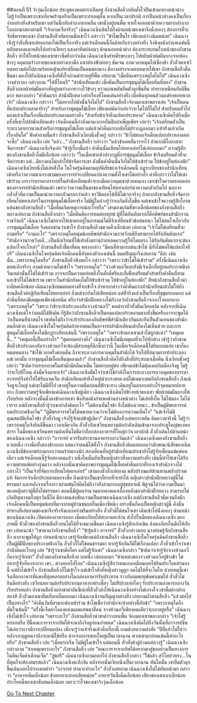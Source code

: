 ##ตอนที่ 51 ว้าวุ่นเล็กน้อย
ประตูของหอตำราเปิดอยู่ ถังซานสือลิ่วกลับตั้งใจปีนเข้ามาทางหน้าต่าง ไม่รู้ว่าเป็นเพราะเขาเกียจคร้านหรือเป็นเพราะสาเหตุอื่น หากเป็นเวลาปรกติ การปีนหน้าต่างคงเป็นเรื่องง่ายอย่างยิ่งสำหรับเขา แต่วันนี้กลับลำบากยากเย็น เขานั่งอยู่บนพื้น หายใจออกมาด้วยความยากลำบาก ไอออกมาสองสามที
“เจ้าบาดเจ็บจริงๆ” เฉินฉางเซิงเดินไปถึงด้านหน้าของเขาจึงนั่งยองๆ ต้องการที่จะจับชีพจรของเขา
ถังซานสือลิ่วทัดทานมือเขาไว้ กล่าวว่า “ข้าไม่เป็นไร เพียงแค่ง่วงนิดหน่อย”
เฉินฉางเซิงรู้ว่าสิ่งที่เขาเอ่ยออกมาไม่เป็นเรื่องจริง แต่เจ้าเด็กคนนี้ก็คล้ายกับง่วงอย่างยิ่ง จึงพิงผนังกำแพงเช่นนี้ หลับตาลงและหลับไปอย่างเงียบๆ
แสงอาทิตย์อ่อนๆ ด้านนอกหน้าต่าง ส่องกระทบบนใบหน้าของถังซานสือลิ่ว ทำให้ใบหน้าของเขาขาวซีดยิ่งกว่าเดิม
เฉินฉางเซิงส่ายศีรษะเบาๆ ไปหยิบผ้าห่มผืนบางจากห้องข้างๆ คลุมบนร่างกายของเขาอย่างเบามือ
แสงท้องฟ้าค่อยๆ ชัดเจน กาลเวลาหมุนไปเชื่องช้า ลั่วลั่วพาเซวียนหยวนผ้อไปสวนร้อยหญ้าแปรเปลี่ยนเป็นคนของนาง มีบางอย่างจะมอบหมายให้เขา
ถังซานสือลิ่วตื่นขึ้นมา มองไปยังเฉินฉางเซิงที่ตั้งใจอ่านตำราอยู่ที่พื้น เอ่ยถาม “เมื่อคืนเพราะเหตุใดไม่ไป”
เฉินฉางเซิงวางตำราลง กล่าวถาม “ไปที่ไหนรึ”
“สำนักเทียนเต้า เมื่อคืนเป็นการชุมนุมไม้เลื้อยคืนที่สอง”
ถังซานสือลิ่วถลกผ้าห่มผืนบางที่อยู่บนร่างกายวางไว้ข้างๆ หาวนอนพลันยืดตัวลุกขึ้นยืน ท่าทางเหมือนกับดีขึ้นมาก พลางกล่าว “ค่ำคืนแรก สำนักฝึกหลวงทำเรื่องที่โดดเด่นอย่างยิ่ง เมื่อคืนทุกคนล้วนแต่รอคอยพวกเจ้า”
เฉินฉางเซิง กล่าวว่า “ไม่อยากไปดังนั้นจึงไม่ไป”
ถังซานสือลิ่วจ้องมองเขาพลางเอ่ย “เจ้าเป็นคนที่แปลกประหลาดจริงๆ”
สำหรับการชุมนุมไม้เลื้อย เพียงแค่คิดว่าเอ่ยว่าจะไม่ไปก็ไม่ไป สำหรับคนทั่วไปมองแล้วเป็นเรื่องที่แปลกประหลาดอย่างยิ่ง
“สำหรับข้าเจ้ายิ่งแปลกประหลาด”
เฉินฉางเซิงคิดไปถึงเมื่อครั้งที่เขาไปสำนักเทียนเต้า เจ้าเด็กคนนี้กำลังมานะบากบั่นฝึกบำเพ็ญเพียร เอ่ยว่า “เจ้าเตรียมตัวเป็นระยะเวลายาวนานสำหรับการชุมนุมไม้เลื้อย แต่แล้วค่ำคืนแรกกลับไม่ปรากฏออกมา แท้จริงแล้วเกิดเรื่องอันใด”
ฟังคำถามนี้แล้ว ถังซานสือลิ่วเงียบนิ่งชั่วครู่ กล่าวว่า “ข้าไม่ชอบเจ้าเด็กแปลกประหลาดหอจงซื่อ”
เฉินฉางเซิง เอ่ย “แล้ว...”
ถังซานสือลิ่ว กล่าวว่า “แล้วข้าเคยลั่นวาจาไว้ ถ้าหากมีโอกาสจะจัดการเขา”
เฉินฉางเซิงจึงเอ่ย “ข้ารู้เรื่องนี้แล้ว ค่ำคืนนั้นเทียนไห่หยาเอ๋อร์ได้เอ่ยออกมา”
ความรู้สึกของถังซานสือลิ่วไม่ดีเล็กน้อย กล่าวว่า “ในเมื่อเขากล้าปรากฏที่การชุมนุมไม้เลื้อย ข้าจึงเตรียมตัวที่จะจัดการเขา แต่...มีบางคนไม่กล้าให้ข้าจัดการเขา ดังนั้นค่ำคืนนั้นจึงไม่ให้ข้าเข้าร่วม ให้ข้าอยู่ในห้องพัก”
เฉินฉางเซิงเงียบนิ่งไม่เอ่ยสิ่งใด ในใจครุ่นคิดตามอุปนิสัยของเจ้าเด็กคนนี้ กฎระเบียบของสำนักเทียนเต้าหรือว่าความน่าเกรงขามของอาจารย์จะเปลี่ยนแปลงความตั้งใจเขาได้อย่างไร คำที่กล่าวว่าไม่ให้เขาเข้าร่วม เกรงว่าบรรดาอาจารย์ในสำนักเทียนเต้าจะลงมือควบคุมเขาด้วยตนเอง
เขาเข้าใจความรอบคอบของอาจารย์สำนักเทียนเต้า เพราะว่าความเป็นมาของเทียนไห่หยาเอ๋อร์น่าหวาดกลัวเกินไป นอกจากลั่วลั่วที่ความเป็นมาน่าหวาดกลัวมากกว่าแล้ว หาวิธีตอบโต้ที่ดีไม่เจอจริงๆ ถ้าหากถังซานสือลิ่วจัดการเทียนไห่หยาเอ๋อร์ในการชุมนุมไม้เลื้อยจริง ไม่มีผู้ใดล่วงรู้ว่าจะเกิดสิ่งใดขึ้น
แต่เขาเข้าใจความรู้สึกโกรธแค้นของถังซานสือลิ่ว
“เมื่อคืนเกิดเหตุการณ์อะไรหรือ” เขามองแก้มที่ขาวเล็กน้อยของถังซานสือลิ่ว พลางเอ่ยถาม
ถังซานสือลิ่วกล่าว “เมื่อคืนคือการทดสอบยุทธ์ ผู้ที่ได้อันดับแรกก็คือศิษย์ของสำนักจวนราชวังหลี”
เฉินฉางเซิงไม่อยากให้เขาตกอยู่ในอารมณ์ไม่ดีจึงเปลี่ยนหัวข้อสนทนา ไม่ได้สนใจเกี่ยวกับการชุมนุมไม้เลื้อย จึงตอบขานว่าเข้าใจ
ถังซานสือลิ่วขมวดคิ้วเล็กน้อย เอ่ยถาม “เจ้าไม่ได้เตรียมที่จะถามหรือ”
“ถามอะไร”
“เพราะเหตุใดหนุ่มน้อยศิษย์สำนักจวนราชวังหลีถึงสามารถได้รับอันดับแรก”
“สำนักจวนราชวังหลี...เป็นนักเรียนที่ใต้เท้าสังฆราชถ่ายทอดความรู้ให้โดยตรง ได้รับอันดับแรกจะต้องแปลกใจอะไรเล่า”
ถังซานสือลิ่วชี้มาที่ตน พลางกล่าว “มีคนที่สามารถชนะข้าได้ นี่ยังไม่พอให้แปลกใจอีกรึ”
เฉินฉางเซิงในใจครุ่นคิดเจ้าเด็กคนนี้ยังหลงตัวเองเช่นนี้ หมดปัญญาจึงเอ่ยถาม “ดีล่ะ เช่นนั้น...เพราะเหตุใดหรือ”
ถังซานสือลิ่วพึงพอใจ กล่าวว่า “เพราะว่าข้าไม่ได้เข้าร่วม”
ครั้งนี้เฉินฉางเซิงตกตะลึงจริงๆ ถามด้วยความไม่เข้าใจ “เพราะเหตุใด”
“จวงห้วนอวี่และยังมีเจ้าเด็กที่อยู่บนประกาศชิงอวิ๋นเหล่านั้นก็ไม่ได้เข้าร่วม อาจจะเป็นความเย่อหยิ่งในศักดิ์ศรีและก็เพื่อเตรียมตัวสำหรับค่ำคืนที่สาม และข้าก็ไม่ได้เข้าร่วม เพราะในสำนักยังคงไม่ให้ข้าเข้าร่วม ให้ข้าอยู่ในห้องพัก”
สีหน้าถังซานสือลิ่วน่าเกลียดเล็กน้อย
เฉินฉางเซิงหมดหนทางที่จะเข้าใจ ถ้าหากกล่าวว่าค่ำคืนแรกสำนักเทียนเต้าไม่ให้ถังซานสือลิ่วต่อสู้กับเทียนไห่หยาเอ๋อร์ ถึงแม้จะเกินไปเสียหน่อย แต่ที่จริงแล้วเป็นเรื่องที่สุขุมรอบคอบ แต่ค่ำคืนที่สองมีเหตุผลเพียงน้อยนิด หรือว่าสำนักฝึกหลวงไม่กังวลว่าถังซานสือลิ่วจะเอาใจออกหาก
“เพราะเหตุใด”
“เพราะว่าข้าจะท้าประลองกับจวงห้วนอวี่”
หอตำราทั่วทั้งผืนเงียบสงัด
หลังจากที่เฉินฉางเซิงแน่ใจว่าตนมิได้ฟังผิด ก็รู้สึกว่าถังซานสือลิ่วเป็นคนแปลกประหลาดมากยิ่งขึ้นหรืออาจจะพูดได้ว่าเป็นคนที่น่าสนใจ
เขาคิดไม่ถึงว่าจะท้าประลองกับศิษย์พี่สำนักเดียวกันและยังเป็นตัวแทนของสำนักตนอีกด้วย
เฉินฉางเซิงในใจครุ่นคิดถ้าหากตนเป็นอาจารย์สำนักเทียนเต้าก็คงไม่เห็นด้วย
และการชุมนุมไม้เลื้อยก็คงไม่มีกฎระเบียบเช่นนี้
“เพราะเหตุใด”
“เพราะข้ามองเขาแล้วไม่ถูกชะตา”
“เหตุผลนี้...”
“เหตุผลนี้เป็นอย่างไร”
“สุดยอดอย่างยิ่ง”
เฉินฉางเซิงไม่มีเหตุผลที่จะไปหักล้าง เข้ารู้ว่าถังซานสือลิ่วท้าประลองกับจวงห้วนอวี่จะต้องมีสาเหตุที่ลึกซึ้งกว่านี้ ในเมื่อเจ้าเด็กคนนี้ไม่ยินยอมเอ่ย เขาก็คงหมดหนทาง
“ข้าใช้เวลาครึ่งค่อนคืน ถึงจะทะลวงการควบคุมในสำนักได้ รีบไปที่สนามการท้าประลอง แต่เวลานั้น การชุมนุมไม้เลื้อยสิ้นสุดลงแล้ว”
ถังซานสือลิ่วคิดไปถึงสิ่งที่ประสบมาเมื่อคืน นิ่งเงียบชั่วครู่ เอ่ยว่า “ข้าคิดว่าบรรยากาศในสำนักมีกลิ่นเหม็น ไม่อยากอยู่ต่อ เพียงแค่ข้าไม่คุ้นเคยกับเมืองจิงตู ไม่รู้ว่าจะไปที่ไหน ดังนั้นจึงมาหาเจ้า”
เฉินฉางเซิงมั่นใจว่าเขาใช้กำลังในการทะลวงการควบคุมของบรรดาอาจารย์จึงทำให้ได้รับบาดเจ็บ
สำนักเทียนเต้ายิ่งใหญ่น่าเกรงขาม แต่ไม่เหมาะสมกับถังซานสือลิ่ว
ถึงแม้จิงตูจะใหญ่ แต่เขาไม่มีที่ไป
เขาอยู่ในความมืดก่อนที่ฟ้าจะสาง เดินอยู่ในตรอกอย่างไร้จุดหมายปลายทาง ถึงพบว่าตนรู้จักเพียงแค่เฉินฉางเซิงผู้เดียว
เฉินฉางเซิงเดินไปข้างหน้าของเขา พับผ้าห่มผืนบางให้เรียบร้อย หลังจางนั้นนั่งลงข้างกายเขา พิงกับผนังกำแพงด้านล่างหน้าต่าง ไม่เอ่ยสิ่งใด
ไม่ได้มอง ไม่ได้เจรจา แต่ถังซานสือลิ่วรู้ว่าเขากำลังคิดอะไร
“ไม่ต้องเห็นใจข้า ยิ่งไม่ต้องเวทนา...ข้าเป็นผู้มีพรสวรรค์บนประกาศชิงอวิ๋น”
“ผู้มีพรสวรรค์ไม่ได้หมายความว่าจะไม่ต้องการความเห็นใจ”
“แต่เจ้าไม่มีคุณสมบัติเห็นใจข้า ทั่วทั้งจิงตู เจ้าก็รู้จักแต่ข้าผู้เดียว”
ถังซานสือลิ่วเอ่ยเยาะหยัน คิดความจริงนี้ ไม่รู้ว่าเพราะเหตุใดจึงยินดีขึ้นมา
เวลาเดียวกัน ลั่วลั่วกับเซวียนหยวนผ้อกำลังเดินเข้ามาจากประตูใหญ่ของหอตำรา
ในมือของเซวียนหยวนผ้อเห็นได้ชัดว่าถือกล่องอาหารที่ใหญ่กว่าเวลาปกติ
ลั่วลั่วเดินไปด้านหน้าของเฉินฉางเซิง กล่าวว่า “อาจารย์ ควรรับประทานอาหารกลางวันแล้ว”
เฉินฉางเซิงมองถังซานสือลิ่วแวบหนึ่ง กางมือทั้งสองข้างออก แสดงว่าตนมิได้ตั้งใจ
ถังซานสือลิ่วคิดมาตลอดว่าลักษณะนิสัยของเฉินฉางเซิงมีข้อบกพร่องมากกว่าตนร้ายแรงนัก สองเดือนที่อยู่สำนักเทียนเต้าเขายังไม่รู้จักเพื่อนแม้แต่คนเดียว แต่เจ้าเด็กคนนี้รู้จักสองคนแล้ว หนึ่งในนั้นยังเป็นหญิงสาวที่งดงามอย่างยิ่ง เช่นนี้ทำให้เขาได้รับความพ่ายแพ้อย่างรุนแรง
หลังจากนั้นเขาคิดภาพการชุมนุมไม้เลื้อยค่ำคืนแรกที่รองเจ้าสำนักจวงได้กล่าวไว้
“เป็นเจ้าที่จัดการเทียนไห่หยาเอ๋อร์” เขามองลั่วลั่วเอ่ยถาม
พลังปราณแท้ต้านทานพลังปราณแท้ จัดการเจ้าเด็กประหลาดหอจงซื่อ ถึงแม้จะเป็นเขาก็ยากที่จะทำได้ หญิงสาวสำนักฝึกหลวงผู้นี้ไม่ธรรมดา และหลังจากเรื่องราวผ่านพ้นไปคิดไม่ถึงว่ายังสามารถอยู่สุขสบายดี พิสูจน์ได้ว่าความเป็นมาของหญิงสาวผู้นี้ยิ่งไม่ธรรมดา
ตอนนี้มีผู้คนจำนวนมากคาดเดาเบื้องหลังของสำนักฝึกหลวง สามารถไม่เกิดปัญหาจนถึงทุกวันนี้ได้ มีบางคนสงสัยความเป็นมาของเฉินฉางเซิง แต่ถังซานสือลิ่วชัดเจนยิ่งนัก เจ้าเด็กคนนี้เป็นหนุ่มน้อยที่มาจากหมู่บ้านชนบทในเมืองซีหนิง อย่างนั้นก็คงเป็นหญิงสาวผู้นี้
ดังนั้นท่าทางที่เอ่ยถามของเขาจึงจริงจังและเคร่งขรึมอย่างยิ่ง
ลั่วลั่วมิได้สนใจเขา เดินเข้าไปนั่งยองๆ ด้านหน้าของเฉินฉางเซิง เปิดกล่องอาหารออก เช็ดตะเกียบให้สะอาดสะอ้าน ส่งไปในมือของเฉินฉางเซิง
มองภาพนี้ หัวคิ้วของถังซานสือลิ่วทนไม่ได้ที่จะขมวดขึ้นมา
เฉินฉางเซิงรู้สึกเก้อเขิน ส่งตะเกียบในมือให้กับเขา เอ่ยแนะนำ “เขานามว่าถังซานสือลิ่ว”
“ข้ารู้แล้ว อาจารย์” ลั่วลั่วกล่าวตอบ
นางย่อมรู้จักถังซานสือลิ่ว หากจะพูดให้ถูก ก่อนหน้านาง เขารู้จักเพียงแค่ถังซานสือลิ่ว
เฉินฉางเซิงในใจครุ่นคิดถังซานสือลิ่วเป็นผู้มีฝีมือของประกาศชิงอวิ๋น ลั่วลั่วก็ไม่ใช่คนธรรมดา หากรู้จักกันก็มิใช่เรื่องแปลก
ลั่วลั่วเข้าใจว่าเขากำลังคิดอะไรอยู่ เอ่ย “ข้ารู้ว่าเขาคือใคร แต่ไม่รู้จักเขา”
เฉินฉางเซิงกล่าว “ข้าคิดว่าเจ้ารู้จักจวงห้วนอวี่ ก็คงจะรู้จักเขา”
ลั่วลั่วมองถังซานสือลิ่วแวบหนึ่ง เอ่ยออกมา “ตำแหน่งของจวงห้วนอวี่อยู่ข้างข้า ไม่อยากรู้จักก็คงจะยาก เขา...ห่างออกไปไกล”
เฉินฉางเซิงรู้สึกว่าตนเองเหมือนเคยได้ยินประโยคทำนองนี้ แต่ยังไม่เข้าใจ ถังซานสือลิ่วก็ไม่เข้าใจ แต่เข้าใจสิ่งที่หญิงสาวดูถูก อดไม่ได้ที่จะโมโห ด้วยเหตุนี้เขาจึงเลือกอาหารที่แพงที่สุดหลายอย่างในกล่องอาหารรับประทาน ราวกับลมพายุพัดพาเมฆไป
ลั่วลั่วไม่ยินดีอย่างยิ่ง
เซวียนหยวนผ้อรับประทานอาหารอย่างซื่อๆ ไม่ปริปากเอ่ยใดๆ
รับประทานอาหารกลางวันเรียบร้อยแล้ว ถังซานสือลิ่วแย่งชาดำอันซีเฉ่าที่ลั่วลั่วส่งให้เฉินฉางเซิงอย่างไม่เกรงใจ เขาดื่มล้างปากสองที
ลั่วลั่วมองเขายิ้มเยือกเย็นออกมา
เฉินฉางเซิงจนปัญญาอย่างยิ่ง เอ่ยถามถังซานสือลิ่ว “แล้วต่อไปเป็นอย่างไร”
“ค่ำคืนวันที่สามจะต้องเข้าร่วม ข้าไม่เชื่อว่าสำนักจะทำอย่างนี้กับข้า”
“เพราะเหตุใดถึงมั่นใจเช่นนี้”
“ครั้งนี้เจ็ดคำโคลงแห่งแดนเทพมาสี่คน จวงห้วนอวี่เพียงคนเดียวจะเอาอยู่หรือ”
เฉินฉางเซิงไม่เข้าใจ เอ่ยถาม “เพราะอะไร”
ถังซานสือลิ่วนำชาดำวางบนพื้น จ้องมองเขาพลางกล่าว “เจ้าไม่รู้หรอกหรือ ปีนี้คณะเจรจาจากทิศใต้จะมาถึงจิงตูก่อนกำหนด”
เฉินฉางเซิงคิดไปถึงวันนั้นที่อาจารย์ซินได้เอ่ยว่าอาจมีการเปลี่ยนแปลง เพิ่งจะรู้ว่าแท้จริงแล้วคือเรื่องนี้ ถามด้วยความสงสัย “ปีที่แล้วไม่ใช่ว่าหลังจากฤดูหนาวถึงจะมามิใช่หรือ ห่างจากการสอบใหญ่เป็นเวลานาน พวกเขามาก่อนเช่นนี้ทำอะไรหรือ”
ถังซานสือลิ่ว เอ่ย “เมื่อแรกเริ่ม ไม่มีผู้ใดเข้าใจ แต่ตอนนี้ ทั่วทั้งต้าลู่ล้วนแต่ล่วงรู้”
เฉินฉางเซิงกล่าวถาม “สาเหตุเพราะอะไร”
ถังซานสือลิ่ว เอ่ย “คณะเจรจาจากทิศใต้อยากมาสู่ขออย่างเป็นทางการในคืนเจ็ดค่ำเดือนเจ็ด”
“สู่ขอรึ” เฉินฉางเซิงถามออกไป
ถังซานสือลิ่วกล่าว “ใช่แล้ว สวีโหย่วหรง...ในที่สุดก็จะต้องสมรสแล้ว”
เฉินฉางเซิงตะลึงงัน หลังจากนั้นเงียบนิ่งเป็นเวลานาน
ทันใดนั้น เขายืดตัวลุกขึ้นเดินออกไปจากหอตำรา
“อาจารย์ ท่านจะทำอะไร” ลั่วลั่วเอ่ยถาม
เฉินฉางเซิงไม่ได้หันหน้ามา กล่าวว่า “อาหารเค็มเล็กน้อย ข้าอยากจะสงบเสียหน่อย”
อาหารวันนี้เค็มเล็กน้อย
เสียงของเขาเบาเล็กน้อย
ประโยคนี้ของเขาสับสนเล็กน้อย
เพราะว่าใจของเขาว้าวุ่นเล็กน้อย




[Go To Next Chapter]( ./53.md)